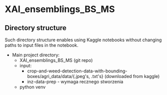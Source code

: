 # XAI_ensemblings_BS_MS

## Directory structure

Such directory structure enables using Kaggle notebooks without changing paths to input files in the notebook.

- Main project directory:
    + XAI_ensemblings_BS_MS (git repo)
    + input:
        * crop-and-weed-detection-data-with-bounding-boxes/agri_data/data/{.jpeg's, .txt's} (downloaded from kaggle)
        * inz-data-prep - wymaga recznego stworzenia
    + python venv

